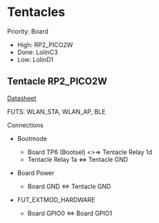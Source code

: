 # Tentacles

Priority: Board

* High: RP2_PICO2W
* Done: LolinC3
* Low: LolinD1 

## Tentacle RP2_PICO2W

[Datasheet](https://www.raspberrypi.com/documentation/microcontrollers/pico-series.html#raspberry-pi-pico-2-w24)

FUTS: WLAN_STA, WLAN_AP, BLE

Connections

* Bootmode
  * Board TP6 (Bootsel) <>=> Tentacle Relay 1d
  * Tentacle Relay 1a <=> Tentacle GND

* Board Power
  * Board GND <=> Tentacle GND

* FUT_EXTMOD_HARDWARE
  * Board GPIO0 <=> Board GPIO1